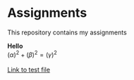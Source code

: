 # Assignments
This repository contains my assignments
<br> 

<b>Hello</b>
<br>
$(\alpha)^2 + (\beta)^2 = (\gamma)^2$
<br> </br>
[Link to test file](https://github.com/SamHamers/Assignments/blob/master/Test-1.docx)
